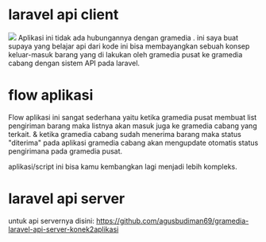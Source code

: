 # laravel api client
<img src="https://i.ibb.co/jVstTcw/1117-1.gif">
Aplikasi ini tidak ada hubungannya dengan gramedia .
ini saya buat supaya yang belajar api dari kode ini bisa membayangkan sebuah konsep keluar-masuk 
barang yang di lakukan oleh gramedia pusat ke gramedia cabang dengan sistem API pada laravel.

# flow aplikasi
Flow aplikasi ini sangat sederhana yaitu ketika gramedia pusat membuat list pengiriman barang maka listnya akan masuk juga ke gramedia cabang yang terkait.
& ketika gramedia cabang sudah menerima barang maka status "diterima" pada aplikasi gramedia cabang akan mengupdate otomatis status pengirimana pada gramedia pusat.

aplikasi/script ini bisa kamu kembangkan lagi menjadi lebih kompleks.

# laravel api server
untuk api servernya disini:
https://github.com/agusbudiman69/gramedia-laravel-api-server-konek2aplikasi
